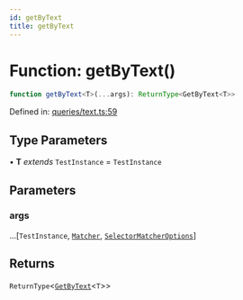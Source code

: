 ```yaml
---
id: getByText
title: getByText
---
```


<!-- DO NOT EDIT: this page is autogenerated from the type comments -->

# Function: getByText()

```ts
function getByText<T>(...args): ReturnType<GetByText<T>>
```

Defined in: [queries/text.ts:59](https://github.com/crutchcorn/cli-testing-library/blob/main/packages/cli-testing-library/src/queries/text.ts#L59)

## Type Parameters

• **T** *extends* `TestInstance` = `TestInstance`

## Parameters

### args

...\[`TestInstance`, [`Matcher`](../../../type-aliases/matcher.md), [`SelectorMatcherOptions`](../../../interfaces/selectormatcheroptions.md)\]

## Returns

`ReturnType`\<[`GetByText`](../type-aliases/getbytext.md)\<`T`\>\>
